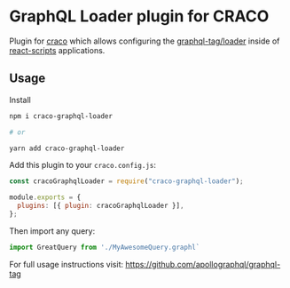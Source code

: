 # GraphQL Loader plugin for CRACO

Plugin for [craco](https://www.npmjs.com/package/@craco/craco) which allows configuring the [graphql-tag/loader](https://github.com/apollographql/graphql-tag#webpack-loading-and-preprocessing) inside of [react-scripts](https://www.npmjs.com/package/react-scripts) applications.

## Usage

Install

```bash
npm i craco-graphql-loader

# or

yarn add craco-graphql-loader
```

Add this plugin to your `craco.config.js`:

```js
const cracoGraphqlLoader = require("craco-graphql-loader");

module.exports = {
  plugins: [{ plugin: cracoGraphqlLoader }],
};
```

Then import any query:

```jsx
import GreatQuery from './MyAwesomeQuery.graphl`
```

For full usage instructions visit: https://github.com/apollographql/graphql-tag

